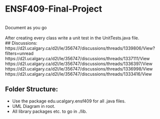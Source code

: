 # ENSF409-Final-Project
<br>
Document as you go
<br>
<br>
After creating every class write a unit test in the UnitTests.java file.
<br>
## Discussions:
https://d2l.ucalgary.ca/d2l/le/356747/discussions/threads/1339806/View?filters=unread
https://d2l.ucalgary.ca/d2l/le/356747/discussions/threads/1337111/View
https://d2l.ucalgary.ca/d2l/le/356747/discussions/threads/1336397/View
https://d2l.ucalgary.ca/d2l/le/356747/discussions/threads/1336998/View
https://d2l.ucalgary.ca/d2l/le/356747/discussions/threads/1333416/View

<br>

## Folder Structure:
* Use the package edu.ucalgary.ensf409 for all .java files.
* UML Diagram in root.
* All library packages etc. to go in ./lib.
